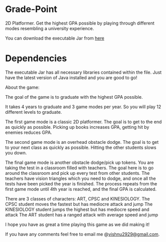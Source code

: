 # Grade-Point
2D Platformer. Get the highest GPA possible by playing through different modes resembling a university experience.

You can download the executable Jar from [here](http://www.vishnuraj.ca/GradePoint.jar)

# Dependencies
The executable Jar has all necessary libraries contained within the file. Just have the latest version of Java installed and you are good to go!


About the game:

The goal of the game is to graduate with the highest GPA possible.

It takes 4 years to graduate and 3 game modes per year.
So you will play 12 different levels to graduate.

The first game mode is a classic 2D platformer. The goal is to get to the end as quickly as possible.
Picking up books increases GPA, getting hit by enemies reduces GPA.

The second game mode is an overhead obstacle dodge. The goal is to get to your next class as quickly as possible.
Hitting the other students slows you down.

The final game mode is another obstacle dodge/pick up tokens. You are taking the test in a classroom filled with teachers.
The goal here is to go around the classroom and pick up every test from other students. The teachers have vision triangles which 
you need to dodge, and once all the tests have been picked the year is finished. The process repeats from the first game mode until
4th year is reached, and the final GPA is calculated.

There are 3 classes of characters: ART, CPSC and KINESIOLOGY. 
The CPSC student moves the fastest but has mediocre attack and jump
The KINESIOLOGY student jumps the highest but has mediocre speed and attack
The ART student has a ranged attack with average speed and jump

I hope you have as great a time playing this game as we did making it!

If you have any comments feel free to email me @vishnu2929@gmail.com.
